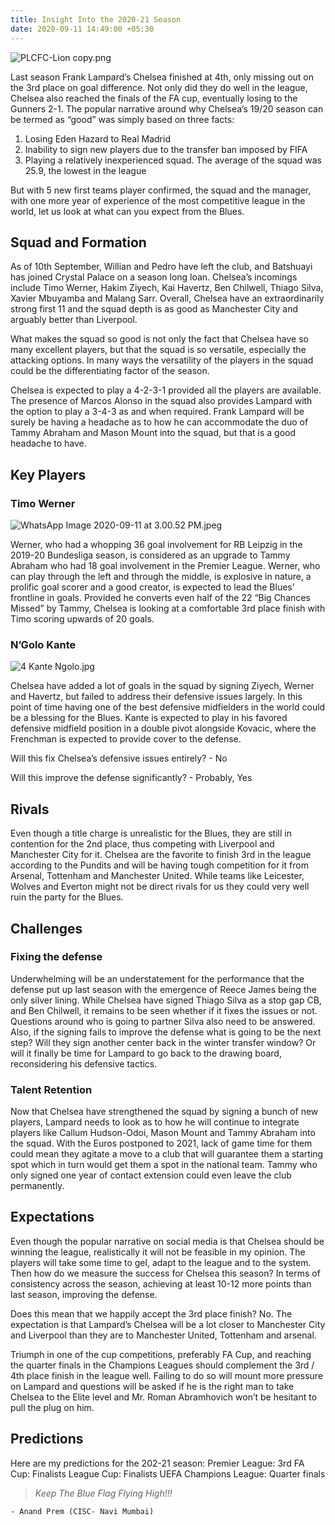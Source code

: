 ```yaml
---
title: Insight Into the 2020-21 Season
date: 2020-09-11 14:49:00 +05:30
---
```


![PLCFC-Lion copy.png](/uploads/PLCFC-Lion%20copy.png)

Last season Frank Lampard’s Chelsea finished at 4th, only missing out on the 3rd place on goal difference. Not only did they do well in the league, Chelsea also reached the finals of the FA cup, eventually losing to the Gunners 2-1. The popular narrative around why Chelsea’s 19/20 season can be termed as “good” was simply based on three facts:

1. Losing Eden Hazard to Real Madrid 
2. Inability to sign new players due to the transfer ban imposed by FIFA 
3. Playing a relatively inexperienced squad. The average of the squad was 25.9, the lowest in the league 

But with 5 new first teams player confirmed, the squad and the manager, with one more year of experience of the most competitive league in the world, let us look at what can you expect from the Blues. 

## Squad and Formation

As of 10th September, Willian and Pedro have left the club, and Batshuayi has joined Crystal Palace on a season long loan. Chelsea’s incomings include Timo Werner, Hakim Ziyech, Kai Havertz, Ben Chilwell, Thiago Silva, Xavier Mbuyamba and Malang Sarr. 
Overall, Chelsea have an extraordinarily strong first 11 and the squad depth is as good as Manchester City and arguably better than Liverpool. 

What makes the squad so good is not only the fact that Chelsea have so many excellent players, but that the squad is so versatile, especially the attacking options. In many ways the versatility of the players in the squad could be the differentiating factor of the season.

Chelsea is expected to play a 4-2-3-1 provided all the players are available. The presence of Marcos Alonso in the squad also provides Lampard with the option to play a 3-4-3 as and when required. Frank Lampard will be surely be having a headache as to how he can accommodate the duo of Tammy Abraham and Mason Mount into the squad, but that is a good headache to have.

## Key Players 

### Timo Werner

![WhatsApp Image 2020-09-11 at 3.00.52 PM.jpeg](/uploads/WhatsApp%20Image%202020-09-11%20at%203.00.52%20PM.jpeg)

Werner, who had a whopping 36 goal involvement for RB Leipzig in the 2019-20 Bundesliga season, is considered as an upgrade to Tammy Abraham who had 18 goal involvement in the Premier League. Werner, who can play through the left and through the middle, is explosive in nature, a prolific goal scorer and a good creator, is expected to lead the Blues’ frontline in goals. Provided he converts even half of the 22 “Big Chances Missed” by Tammy, Chelsea is looking at a comfortable 3rd place finish with Timo scoring upwards of 20 goals. 

### N’Golo Kante 

![4 Kante Ngolo.jpg](/uploads/4%20Kante%20Ngolo.jpg)

Chelsea have added a lot of goals in the squad by signing Ziyech, Werner and Havertz, but failed to address their defensive issues largely. In this point of time having one of the best defensive midfielders in the world could be a blessing for the Blues. Kante is expected to play in his favored defensive midfield position in a double pivot alongside Kovacic, where the Frenchman is expected to provide cover to the defense. 

Will this fix Chelsea’s defensive issues entirely? -  No 

Will this improve the defense significantly?  - Probably, Yes 

## Rivals

Even though a title charge is unrealistic for the Blues, they are still in contention for the 2nd place, thus competing with Liverpool and Manchester City for it. Chelsea are the favorite to finish 3rd in the league according to the Pundits and will be having tough competition for it from Arsenal, Tottenham and Manchester United. While teams like Leicester, Wolves and Everton might not be direct rivals for us they could very well ruin the party for the Blues. 

## Challenges 

### Fixing the defense

Underwhelming will be an understatement for the performance that the defense put up last season with the emergence of Reece James being the only silver lining. While Chelsea have signed Thiago Silva as a stop gap CB, and Ben Chilwell, it remains to be seen whether if it fixes the issues or not. Questions around who is going to partner Silva also need to be answered. Also, if the signing fails to improve the defense what is going to be the next step? Will they sign another center back in the winter transfer window? Or will it finally be time for Lampard to go back to the drawing board, reconsidering his defensive tactics. 

### Talent Retention 

Now that Chelsea have strengthened the squad by signing a bunch of new players, Lampard needs to look as to how he will continue to integrate players like Callum Hudson-Odoi, Mason Mount and Tammy Abraham into the squad. With the Euros postponed to 2021, lack of game time for them could mean they agitate a move to a club that will guarantee them a starting spot which in turn would get them a spot in the national team. Tammy who only signed one year of contact extension could even leave the club permanently.

## Expectations 

Even though the popular narrative on social media is that Chelsea should be winning the league, realistically it will not be feasible in my opinion. The players will take some time to gel, adapt to the league and to the system. Then how do we measure the success for Chelsea this season? In terms of consistency across the season, achieving at least 10-12 more points than last season, improving the defense. 

Does this mean that we happily accept the 3rd place finish? No. The expectation is that Lampard’s Chelsea will be a lot closer to Manchester City and Liverpool than they are to Manchester United, Tottenham and arsenal.

Triumph in one of the cup competitions, preferably FA Cup, and reaching the quarter finals in the Champions Leagues should complement the 3rd / 4th place finish in the league well. Failing to do so will mount more pressure on Lampard and questions will be asked if he is the right man to take Chelsea to the Elite level and Mr. Roman Abramhovich won’t be hesitant to pull the plug on him. 

## Predictions 

Here are my predictions for the 202-21 season:
Premier League: 3rd 
FA Cup: Finalists
League Cup: Finalists 
UEFA Champions League: Quarter finals

> *Keep The Blue Flag Flying High!!!*

`- Anand Prem (CISC- Navi Mumbai)`